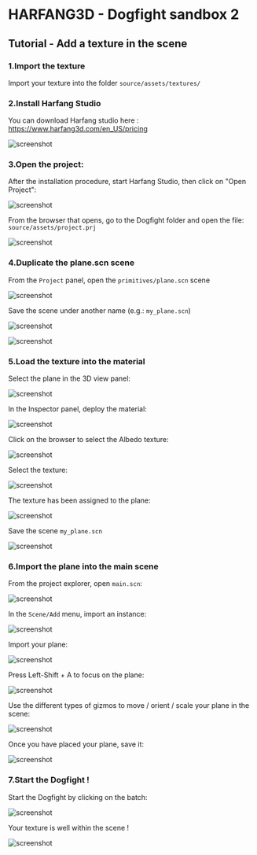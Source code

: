 # HARFANG3D - Dogfight sandbox 2  

## Tutorial - Add a texture in the scene  

### 1.Import the texture  

Import your texture into the folder `source/assets/textures/`  

### 2.Install Harfang Studio  

You can download Harfang studio here : https://www.harfang3d.com/en_US/pricing  

![screenshot](screenshots/dl_harfang_studio.jpg)  

### 3.Open the project:  

After the installation procedure, start Harfang Studio, then click on "Open Project":  

![screenshot](screenshots/hs_01.jpg)  

From the browser that opens, go to the Dogfight folder and open the file: `source/assets/project.prj`  

![screenshot](screenshots/hs_02.jpg)  

### 4.Duplicate the plane.scn scene  

From the `Project` panel, open the `primitives/plane.scn` scene  

![screenshot](screenshots/hs_03.jpg)  

Save the scene under another name (e.g.: `my_plane.scn`)  

![screenshot](screenshots/hs_04.jpg)  

![screenshot](screenshots/hs_05.jpg)  

### 5.Load the texture into the material  

Select the plane in the 3D view panel:  

![screenshot](screenshots/hs_06.jpg)  

In the Inspector panel, deploy the material:  

![screenshot](screenshots/hs_07.jpg)  

Click on the browser to select the Albedo texture:  

![screenshot](screenshots/hs_08.jpg)  

Select the texture:  

![screenshot](screenshots/hs_09.jpg)  

The texture has been assigned to the plane:  

![screenshot](screenshots/hs_10.jpg)  

Save the scene `my_plane.scn`  

![screenshot](screenshots/hs_11.jpg)  

### 6.Import the plane into the main scene  

From the project explorer, open `main.scn`:  

![screenshot](screenshots/hs_12.jpg)  

In the `Scene/Add` menu, import an instance:  

![screenshot](screenshots/hs_13.jpg)  

Import your plane:  

![screenshot](screenshots/hs_14.jpg)  

Press Left-Shift + A to focus on the plane:  

![screenshot](screenshots/hs_15.jpg)  

Use the different types of gizmos to move / orient / scale your plane in the scene:  

![screenshot](screenshots/hs_16.jpg)  

Once you have placed your plane, save it:  

![screenshot](screenshots/hs_17.jpg)  

### 7.Start the Dogfight !  

Start the Dogfight by clicking on the batch:  

![screenshot](screenshots/hs_18.jpg)  

Your texture is well within the scene !  

![screenshot](screenshots/hs_19.jpg)  